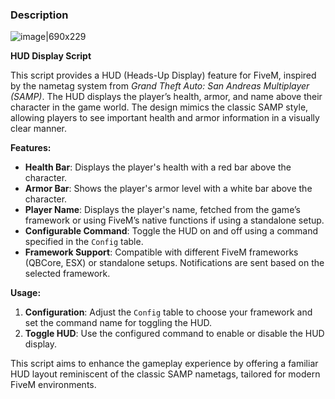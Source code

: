 ### Description
![image|690x229](upload://m8zHXm8xT7GmuBpA8iYXPaniPZ8.jpeg)

**HUD Display Script**

This script provides a HUD (Heads-Up Display) feature for FiveM, inspired by the nametag system from *Grand Theft Auto: San Andreas Multiplayer (SAMP)*. The HUD displays the player’s health, armor, and name above their character in the game world. The design mimics the classic SAMP style, allowing players to see important health and armor information in a visually clear manner.

**Features:**
- **Health Bar**: Displays the player's health with a red bar above the character.
- **Armor Bar**: Shows the player's armor level with a white bar above the character.
- **Player Name**: Displays the player's name, fetched from the game’s framework or using FiveM’s native functions if using a standalone setup.
- **Configurable Command**: Toggle the HUD on and off using a command specified in the `Config` table.
- **Framework Support**: Compatible with different FiveM frameworks (QBCore, ESX) or standalone setups. Notifications are sent based on the selected framework.

**Usage:**
1. **Configuration**: Adjust the `Config` table to choose your framework and set the command name for toggling the HUD.
2. **Toggle HUD**: Use the configured command to enable or disable the HUD display. 

This script aims to enhance the gameplay experience by offering a familiar HUD layout reminiscent of the classic SAMP nametags, tailored for modern FiveM environments.
